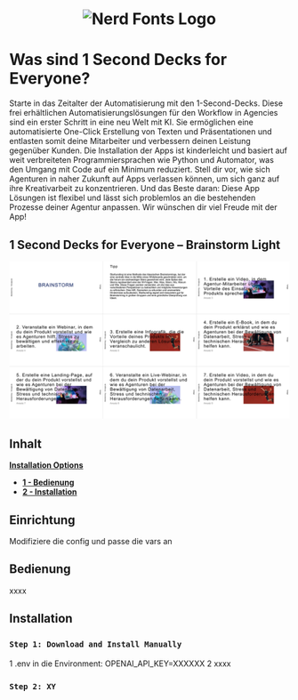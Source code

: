<h1 align="center">
  <img src="https://www.finii-apps.de/img/finii_logo.png" width="300" alt="Nerd Fonts Logo" />
</h1>

# Was sind 1 Second Decks for Everyone?
Starte in das Zeitalter der Automatisierung mit den 1-Second-Decks. Diese frei erhältlichen Automatisierungslösungen für den Workflow in Agencies sind ein erster Schritt in eine neu Welt mit KI. Sie ermöglichen eine automatisierte One-Click Erstellung von Texten und Präsentationen und entlasten somit deine Mitarbeiter und verbessern deinen Leistung gegenüber Kunden. Die Installation der Apps ist kinderleicht und basiert auf weit verbreiteten Programmiersprachen wie Python und Automator, was den Umgang mit Code auf ein Minimum reduziert. Stell dir vor, wie sich Agenturen in naher Zukunft auf Apps verlassen können, um sich ganz auf ihre Kreativarbeit zu konzentrieren. Und das Beste daran: Diese App Lösungen ist flexibel und lässt sich problemlos an die bestehenden Prozesse deiner Agentur anpassen. Wir wünschen dir viel Freude mit der App!

## 1 Second Decks for Everyone – Brainstorm Light

![- Bild fehlt -](https://github.com/FINII-Apps/one-second-decks-brainstorm-light/blob/main/screenshot.png?raw=true "Output of Script")

## Inhalt
[**Installation Options**](#font-installation)
  * [**1 - Bedienung**](#bedienung)
  * [**2 - Installation**](#installation)

## Einrichtung

Modifiziere die config und passe die vars an

## Bedienung
xxxx

## Installation

### `Step 1: Download and Install Manually`

1 .env in die Environment: OPENAI_API_KEY=XXXXXX
2 xxxx

### `Step 2: XY`
